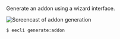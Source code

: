Generate an addon using a wizard interface.

![Screencast of addon generation](https://github.com/rsanchez/eecli/wiki/images/generate:addon.gif)

```
$ eecli generate:addon
```

